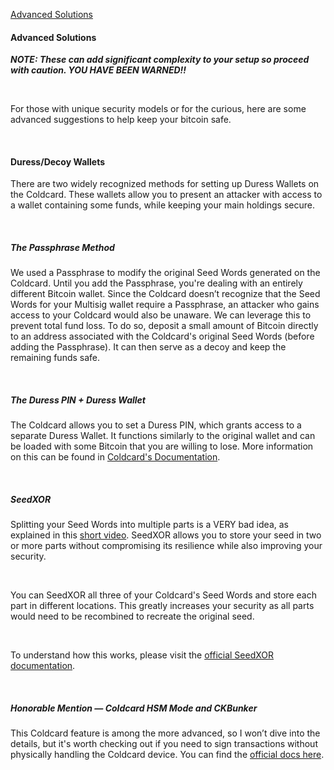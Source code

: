 [Advanced Solutions](#advanced-additional-solutions)

<h4 class="text-2xl pb-4 text-[#f7931a] font-semibold">Advanced Solutions</h4>

***NOTE: These can add significant complexity to your setup so proceed with caution. YOU HAVE BEEN WARNED!!*** 

<br>

For those with unique security models or for the curious, here are some advanced suggestions to help keep your bitcoin safe.

<br>

<h4 class="text-2xl pb-4 text-[#f7931a] font-semibold">Duress/Decoy Wallets</h4>

There are two widely recognized methods for setting up Duress Wallets on the Coldcard. 
These wallets allow you to present an attacker with access to a wallet containing some funds, while keeping your main holdings secure.

<br>

<h5 class="text-xl pb-2 text-white font-semibold">The Passphrase Method</h5>

We used a Passphrase to modify the original Seed Words generated on the Coldcard. 
Until you add the Passphrase, you're dealing with an entirely different Bitcoin wallet. 
Since the Coldcard doesn’t recognize that the Seed Words for your Multisig wallet require a Passphrase, 
an attacker who gains access to your Coldcard would also be unaware. We can leverage this to prevent total fund loss. 
To do so, deposit a small amount of Bitcoin directly to an address associated with the Coldcard's original Seed Words (before adding the Passphrase). 
It can then serve as a decoy and keep the remaining funds safe.

<br>

<h5 class="text-xl pb-2 text-white font-semibold">The Duress PIN + Duress Wallet</h5>

The Coldcard allows you to set a Duress PIN, which grants access to a separate Duress Wallet. 
It functions similarly to the original wallet and can be loaded with some Bitcoin that you are willing to lose. 
More information on this can be found in 
<a class="text-[#8cb4ff] underline-offset-auto font-semibold" href="https://coldcard.com/docs/settings/#duress-pin" target="_blank" rel="noopener noreferrer">Coldcard's Documentation<a>.

<br>

<h5 class="text-xl pb-2 text-white font-semibold">SeedXOR</h5>

Splitting your Seed Words into multiple parts is a VERY bad idea, as explained in this 
<a class="text-[#8cb4ff] underline-offset-auto font-semibold" href="https://www.youtube.com/watch?v=p5nSibpfHYE&t=3s" target="_blank" rel="noopener noreferrer">short video<a>. 
SeedXOR allows you to store your seed in two or more parts without compromising its resilience while also improving your security.

<br>

You can SeedXOR all three of your Coldcard's Seed Words and store each part in different locations. 
This greatly increases your security as all parts would need to be recombined to recreate the original seed.

<br>

To understand how this works, please visit the <a class="text-[#8cb4ff] underline-offset-auto font-semibold" href="https://seedxor.com/" target="_blank" rel="noopener noreferrer">official SeedXOR documentation<a>.

<br>

<h5 class="text-xl pb-2 text-white font-semibold">Honorable Mention — Coldcard HSM Mode and CKBunker</h5>


This Coldcard feature is among the more advanced, so I won’t dive into the details, 
but it's worth checking out if you need to sign transactions without physically handling the Coldcard device. 
You can find the <a class="text-[#8cb4ff] underline-offset-auto font-semibold" href="https://coldcard.com/docs/hsm/" target="_blank" rel="noopener noreferrer">official docs here<a>.




